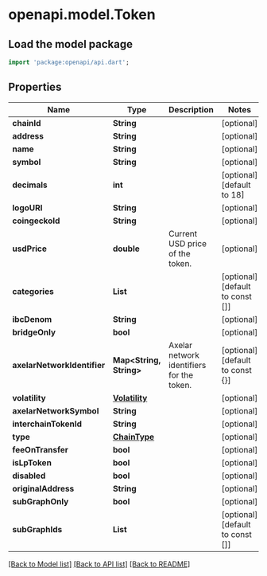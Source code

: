# openapi.model.Token

## Load the model package
```dart
import 'package:openapi/api.dart';
```

## Properties
Name | Type | Description | Notes
------------ | ------------- | ------------- | -------------
**chainId** | **String** |  | [optional] 
**address** | **String** |  | [optional] 
**name** | **String** |  | [optional] 
**symbol** | **String** |  | [optional] 
**decimals** | **int** |  | [optional] [default to 18]
**logoURI** | **String** |  | [optional] 
**coingeckoId** | **String** |  | [optional] 
**usdPrice** | **double** | Current USD price of the token. | [optional] 
**categories** | **List<String>** |  | [optional] [default to const []]
**ibcDenom** | **String** |  | [optional] 
**bridgeOnly** | **bool** |  | [optional] 
**axelarNetworkIdentifier** | **Map<String, String>** | Axelar network identifiers for the token. | [optional] [default to const {}]
**volatility** | [**Volatility**](Volatility.md) |  | [optional] 
**axelarNetworkSymbol** | **String** |  | [optional] 
**interchainTokenId** | **String** |  | [optional] 
**type** | [**ChainType**](ChainType.md) |  | [optional] 
**feeOnTransfer** | **bool** |  | [optional] 
**isLpToken** | **bool** |  | [optional] 
**disabled** | **bool** |  | [optional] 
**originalAddress** | **String** |  | [optional] 
**subGraphOnly** | **bool** |  | [optional] 
**subGraphIds** | **List<String>** |  | [optional] [default to const []]

[[Back to Model list]](../README.md#documentation-for-models) [[Back to API list]](../README.md#documentation-for-api-endpoints) [[Back to README]](../README.md)



